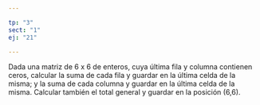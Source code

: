 ```yaml
---

tp: "3"
sect: "1"
ej: "21"

---
```


Dada una matriz de 6 x 6 de enteros, cuya última fila y columna contienen ceros, calcular la suma de cada fila y guardar en la última celda de la misma; y la suma de cada columna y guardar en la última celda de la misma. Calcular también el total general y guardar en la posición (6,6).